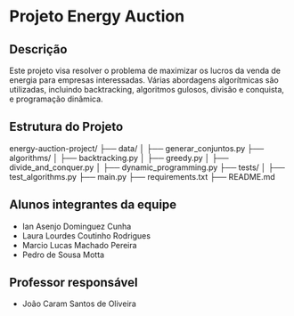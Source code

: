 # Projeto Energy Auction

## Descrição

Este projeto visa resolver o problema de maximizar os lucros da venda de energia para empresas interessadas. Várias abordagens algorítmicas são utilizadas, incluindo backtracking, algoritmos gulosos, divisão e conquista, e programação dinâmica.

## Estrutura do Projeto

energy-auction-project/
├── data/
│   ├── generar_conjuntos.py
├── algorithms/
│   ├── backtracking.py
│   ├── greedy.py
│   ├── divide_and_conquer.py
│   ├── dynamic_programming.py
├── tests/
│   ├── test_algorithms.py
├── main.py
├── requirements.txt
├── README.md

## Alunos integrantes da equipe

* Ian Asenjo Dominguez Cunha
* Laura Lourdes Coutinho Rodrigues
* Marcio Lucas Machado Pereira
* Pedro de Sousa Motta

## Professor responsável

* João Caram Santos de Oliveira

